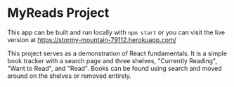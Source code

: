 # MyReads Project

This app can be built and run locally with `npm start` or you can visit the live version at
https://stormy-mountain-79112.herokuapp.com/

This project serves as a demonstration of React fundamentals. It is a simple book tracker with a
search page and three shelves, "Currently Reading", "Want to Read", and "Read". Books can be found
using search and moved around on the shelves or removed entirely.
